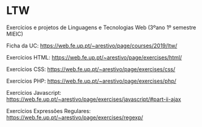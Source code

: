 # LTW
Exercícios e projetos de Linguagens e Tecnologias Web (3ºano 1º semestre MIEIC)

Ficha da UC: https://web.fe.up.pt/~arestivo/page/courses/2019/ltw/

Exercícios HTML: https://web.fe.up.pt/~arestivo/page/exercises/html/

Exercícios CSS: https://web.fe.up.pt/~arestivo/page/exercises/css/

Exercícios PHP: https://web.fe.up.pt/~arestivo/page/exercises/php/

Exercícios Javascript: https://web.fe.up.pt/~arestivo/page/exercises/javascript/#part-ii-ajax

Exercícios Expressões Regulares: https://web.fe.up.pt/~arestivo/page/exercises/regexp/
